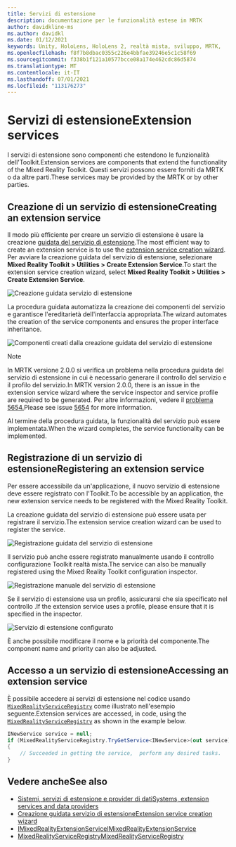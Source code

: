 ```yaml
---
title: Servizi di estensione
description: documentazione per le funzionalità estese in MRTK
author: davidkline-ms
ms.author: davidkl
ms.date: 01/12/2021
keywords: Unity, HoloLens, HoloLens 2, realtà mista, sviluppo, MRTK,
ms.openlocfilehash: f8f7b8dbac0355c226e4bbfae39246e5c1c58f69
ms.sourcegitcommit: f338b1f121a10577bcce08a174e462cdc86d5874
ms.translationtype: MT
ms.contentlocale: it-IT
ms.lasthandoff: 07/01/2021
ms.locfileid: "113176273"
---
```

# <a name="extension-services"></a><span data-ttu-id="48d7a-104">Servizi di estensione</span><span class="sxs-lookup"><span data-stu-id="48d7a-104">Extension services</span></span>

<span data-ttu-id="48d7a-105">I servizi di estensione sono componenti che estendono le funzionalità dell'Toolkit.</span><span class="sxs-lookup"><span data-stu-id="48d7a-105">Extension services are components that extend the functionality of the Mixed Reality Toolkit.</span></span> <span data-ttu-id="48d7a-106">Questi servizi possono essere forniti da MRTK o da altre parti.</span><span class="sxs-lookup"><span data-stu-id="48d7a-106">These services may be provided by the MRTK or by other parties.</span></span>

## <a name="creating-an-extension-service"></a><span data-ttu-id="48d7a-107">Creazione di un servizio di estensione</span><span class="sxs-lookup"><span data-stu-id="48d7a-107">Creating an extension service</span></span>

<span data-ttu-id="48d7a-108">Il modo più efficiente per creare un servizio di estensione è usare la creazione [guidata del servizio di estensione](../tools/extension-service-creation-wizard.md).</span><span class="sxs-lookup"><span data-stu-id="48d7a-108">The most efficient way to create an extension service is to use the [extension service creation wizard](../tools/extension-service-creation-wizard.md).</span></span>
<span data-ttu-id="48d7a-109">Per avviare la creazione guidata del servizio di estensione, selezionare **Mixed Reality Toolkit > Utilities > Create Extension Service**.</span><span class="sxs-lookup"><span data-stu-id="48d7a-109">To start the extension service creation wizard, select **Mixed Reality Toolkit > Utilities > Create Extension Service**.</span></span>

![Creazione guidata servizio di estensione](../images/extension-wizard/ExtensionServiceCreationWizard.png)

<span data-ttu-id="48d7a-111">La procedura guidata automatizza la creazione dei componenti del servizio e garantisce l'ereditarietà dell'interfaccia appropriata.</span><span class="sxs-lookup"><span data-stu-id="48d7a-111">The wizard automates the creation of the service components and ensures the proper interface inheritance.</span></span>

![Componenti creati dalla creazione guidata del servizio di estensione](../images/extension-wizard/ExtensionServiceComponents.png)

> [!Note]
> <span data-ttu-id="48d7a-113">In MRTK versione 2.0.0 si verifica un problema nella procedura guidata del servizio di estensione in cui è necessario generare il controllo del servizio e il profilo del servizio.</span><span class="sxs-lookup"><span data-stu-id="48d7a-113">In MRTK version 2.0.0, there is an issue in the extension service wizard where the service inspector and service profile are required to be generated.</span></span> <span data-ttu-id="48d7a-114">Per altre informazioni, vedere il [problema 5654.](https://github.com/microsoft/MixedRealityToolkit-Unity/issues/5654)</span><span class="sxs-lookup"><span data-stu-id="48d7a-114">Please see issue [5654](https://github.com/microsoft/MixedRealityToolkit-Unity/issues/5654) for more information.</span></span>

<span data-ttu-id="48d7a-115">Al termine della procedura guidata, la funzionalità del servizio può essere implementata.</span><span class="sxs-lookup"><span data-stu-id="48d7a-115">When the wizard completes, the service functionality can be implemented.</span></span>

## <a name="registering-an-extension-service"></a><span data-ttu-id="48d7a-116">Registrazione di un servizio di estensione</span><span class="sxs-lookup"><span data-stu-id="48d7a-116">Registering an extension service</span></span>

<span data-ttu-id="48d7a-117">Per essere accessibile da un'applicazione, il nuovo servizio di estensione deve essere registrato con l'Toolkit.</span><span class="sxs-lookup"><span data-stu-id="48d7a-117">To be accessible by an application, the new extension service needs to be registered with the Mixed Reality Toolkit.</span></span>

<span data-ttu-id="48d7a-118">La creazione guidata del servizio di estensione può essere usata per registrare il servizio.</span><span class="sxs-lookup"><span data-stu-id="48d7a-118">The extension service creation wizard can be used to register the service.</span></span>

![Registrazione guidata del servizio di estensione](../images/extension-wizard/ExtensionServiceWizardRegister.png)

<span data-ttu-id="48d7a-120">Il servizio può anche essere registrato manualmente usando il controllo configurazione Toolkit realtà mista.</span><span class="sxs-lookup"><span data-stu-id="48d7a-120">The service can also be manually registered using the Mixed Reality Toolkit configuration inspector.</span></span>

![Registrazione manuale del servizio di estensione](../images/profiles/RegisterExtensionService.png)

<span data-ttu-id="48d7a-122">Se il servizio di estensione usa un profilo, assicurarsi che sia specificato nel controllo .</span><span class="sxs-lookup"><span data-stu-id="48d7a-122">If the extension service uses a profile, please ensure that it is specified in the inspector.</span></span>

![Servizio di estensione configurato](../images/profiles/ConfiguredExtensionService.png)

<span data-ttu-id="48d7a-124">È anche possibile modificare il nome e la priorità del componente.</span><span class="sxs-lookup"><span data-stu-id="48d7a-124">The component name and priority can also be adjusted.</span></span>

## <a name="accessing-an-extension-service"></a><span data-ttu-id="48d7a-125">Accesso a un servizio di estensione</span><span class="sxs-lookup"><span data-stu-id="48d7a-125">Accessing an extension service</span></span>

<span data-ttu-id="48d7a-126">È possibile accedere ai servizi di estensione nel codice usando [`MixedRealityServiceRegistry`](xref:Microsoft.MixedReality.Toolkit.MixedRealityServiceRegistry) come illustrato nell'esempio seguente.</span><span class="sxs-lookup"><span data-stu-id="48d7a-126">Extension services are accessed, in code, using the [`MixedRealityServiceRegistry`](xref:Microsoft.MixedReality.Toolkit.MixedRealityServiceRegistry) as shown in the example below.</span></span>

```c#
INewService service = null;
if (MixedRealityServiceRegistry.TryGetService<INewService>(out service))
{
    // Succeeded in getting the service,  perform any desired tasks.
}
```

## <a name="see-also"></a><span data-ttu-id="48d7a-127">Vedere anche</span><span class="sxs-lookup"><span data-stu-id="48d7a-127">See also</span></span>

- [<span data-ttu-id="48d7a-128">Sistemi, servizi di estensione e provider di dati</span><span class="sxs-lookup"><span data-stu-id="48d7a-128">Systems, extension services and data providers</span></span>](../../architecture/systems-extensions-providers.md)
- [<span data-ttu-id="48d7a-129">Creazione guidata servizio di estensione</span><span class="sxs-lookup"><span data-stu-id="48d7a-129">Extension service creation wizard</span></span>](../tools/extension-service-creation-wizard.md)
- [<span data-ttu-id="48d7a-130">IMixedRealityExtensionService</span><span class="sxs-lookup"><span data-stu-id="48d7a-130">IMixedRealityExtensionService</span></span>](xref:Microsoft.MixedReality.Toolkit.IMixedRealityExtensionService)
- [<span data-ttu-id="48d7a-131">MixedRealityServiceRegistry</span><span class="sxs-lookup"><span data-stu-id="48d7a-131">MixedRealityServiceRegistry</span></span>](xref:Microsoft.MixedReality.Toolkit.MixedRealityServiceRegistry)
